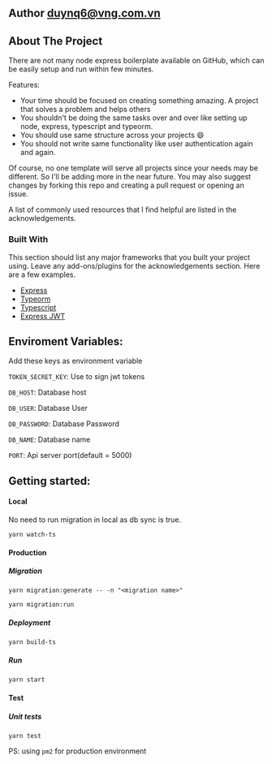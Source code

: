 ## Author duynq6@vng.com.vn
## About The Project

There are not many node express boilerplate available on GitHub,
which can be easily setup and run within few minutes.

Features:

- Your time should be focused on creating something amazing. A project that solves a problem and helps others
- You shouldn't be doing the same tasks over and over like setting up node, express, typescript and typeorm.
- You should use same structure across your projects :smile:
- You should not write same functionality like user authentication again and again.

Of course, no one template will serve all projects since your needs may be different. So I'll be adding more in the near future. You may also suggest changes by forking this repo and creating a pull request or opening an issue.

A list of commonly used resources that I find helpful are listed in the acknowledgements.

### Built With

This section should list any major frameworks that you built your project using. Leave any add-ons/plugins for the acknowledgements section. Here are a few examples.

- [Express](https://expressjs.com/)
- [Typeorm](https://typeorm.io/#/)
- [Typescript](https://www.typescriptlang.org/docs/home.html)
- [Express JWT](https://www.npmjs.com/package/express-jwt)

## Enviroment Variables:

Add these keys as environment variable

`TOKEN_SECRET_KEY`: Use to sign jwt tokens

`DB_HOST`: Database host

`DB_USER`: Database User

`DB_PASSWORD`: Database Password

`DB_NAME`: Database name

`PORT`: Api server port(default = 5000)

## Getting started:

#### Local

No need to run migration in local as db sync is true.

    yarn watch-ts

#### Production

##### Migration

    yarn migration:generate -- -n "<migration name>"

    yarn migration:run

##### Deployment

    yarn build-ts

##### Run

    yarn start

#### Test

##### Unit tests

    yarn test

PS: using `pm2` for production environment
